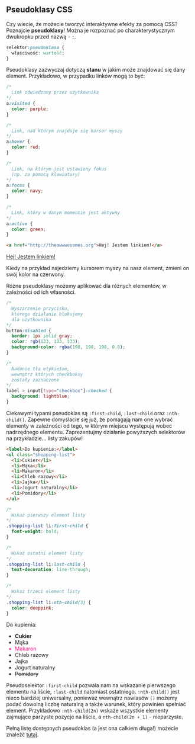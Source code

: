 ## Pseudoklasy CSS

Czy wiecie, że możecie tworzyć interaktywne efekty za pomocą CSS? Poznajcie **pseudoklasy**! Można je rozpoznać po charakterystycznym dwukropku przed nazwą - `:`.

```css
selektor:pseudoklasa {
  właściwość: wartość;
}
```

Pseudoklasy zazwyczaj dotyczą **stanu** w jakim może znajdować się dany element. Przykładowo, w przypadku linków mogą to być:

```css
/*
  Link odwiedzony przez użytkownika
*/
a:visited {
  color: purple;
}

/*
  Link, nad którym znajduje się kursor myszy
*/
a:hover {
  color: red;
}

/*
  Link, na którym jest ustawiony fokus
  (np. za pomocą klawiatury)
*/
a:focus {
  color: navy;
}

/*
  Link, który w danym momencie jest aktywny
*/
a:active {
  color: green;
}
```

```html
<a href="http://theawwwesomes.org">Hej! Jestem linkiem!</a>
```

<div class="example-wrapper" id="awww-pseudoclasses-exercise">
  <a href="http://theawwwesomes.org">Hej! Jestem linkiem!</a>
</div>

Kiedy na przykład najedziemy kursorem myszy na nasz element, zmieni on swój kolor na czerwony. 

Różne pseudoklasy możemy aplikować dla różnych elementów, w zależności od ich własności.

```css
/*
  Wyszarzenie przycisku,
  którego działanie blokujemy
  dla użytkownika
*/
button:disabled {
  border: 1px solid gray;
  color: rgb(133, 133, 133);
  background-color: rgba(198, 198, 198, 0.8);
}

/*
  Nadanie tła etykietom,
  wewnątrz których checkboksy
  zostały zaznaczone
*/
label > input[type="checkbox"]:checked {
  background: lightblue;
}
```

Ciekawymi typami pseudoklas są `:first-child`, `:last-child` oraz `:nth-child()`. Zapewne domyślacie się już, że pomagają nam one wybrać elementy w zależności od tego, w którym miejscu występują wobec nadrzędnego elementu. Zaprezentujmy działanie powyższych selektorów na przykładzie... listy zakupów!

```html
<label>Do kupienia:</label>
<ul class="shopping-list">
  <li>Cukier</li>
  <li>Mąka</li>
  <li>Makaron</li>
  <li>Chleb razowy</li>
  <li>Jajka</li>
  <li>Jogurt naturalny</li>
  <li>Pomidory</li>
</ul>
```

```css
/*
  Wskaż pierwszy element listy
*/
.shopping-list li:first-child {
  font-weight: bold;
}

/*
  Wskaż ostatni element listy
*/
.shopping-list li:last-child {
  text-decoration: line-through;
}

/*
  Wskaż trzeci element listy
*/
.shopping-list li:nth-child(3) {
  color: deeppink;
}
```

<div class="example-wrapper">
<label>Do kupienia:</label>
<ul class="shopping-list">
  <li style="font-weight:bold">Cukier</li>
  <li>Mąka</li>
  <li style="color:deeppink">Makaron</li>
  <li>Chleb razowy</li>
  <li>Jajka</li>
  <li>Jogurt naturalny</li>
  <li style="text-decoration:line-through">Pomidory</li>
</ul>
</div>

Pseudoselektor `:first-child` pozwala nam na wskazanie pierwszego elementu na liście, `:last-child` natomiast ostatniego. `:nth-child()` jest nieco bardziej uniwersalny, ponieważ wewnątrz nawiasów `()` możemy podać dowolną liczbę naturalną a także warunek, który powinien spełniać element. Przykładowo `:nth-child(2n)` wskaże wszystkie elementy zajmujące parzyste pozycje na liście, a `nth-child(2n + 1)` - nieparzyste.

Pełną listę dostępnych pseudoklas (a jest ona całkiem długa!) możecie znaleźć [tutaj](https://developer.mozilla.org/en-US/docs/Web/CSS/Pseudo-classes).